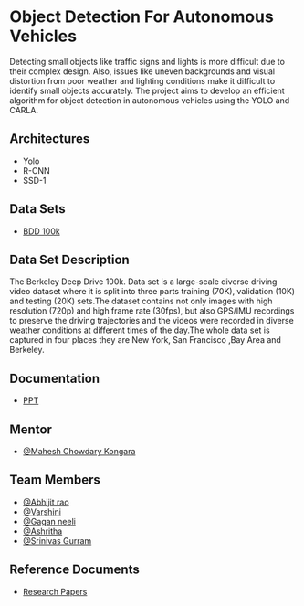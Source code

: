 
# Object Detection For Autonomous Vehicles

Detecting small objects like traffic signs and lights is more difficult due to their complex design. Also, issues like uneven backgrounds and visual distortion from poor weather and lighting conditions make it difficult to identify small objects accurately. The project aims to develop an efficient algorithm for object detection in autonomous vehicles using the YOLO and CARLA.


## Architectures
- Yolo
- R-CNN
- SSD-1
## Data Sets
- [BDD 100k](http://bdd-data.berkeley.edu/)
## Data Set Description
The Berkeley Deep Drive 100k. Data set is a large-scale diverse driving video dataset where it is split into three parts training (70K), validation (10K) and testing (20K) sets.The dataset contains not only images with high resolution (720p) and high frame rate (30fps), but also GPS/IMU recordings to preserve the driving trajectories and the videos were recorded in diverse weather conditions at different times of the day.The whole data set is captured in four  places they are New York, San Francisco ,Bay Area and Berkeley.
## Documentation

- [PPT](https://github.com/Abhijit7979/Object-Detection-For-Autonomous-Vehicles/blob/main/Documents/Description%20PPT.pdf)


## Mentor
- [@Mahesh Chowdary Kongara](https://www.mahindrauniversity.edu.in/faculty/mahesh-chowdary-kongara/)
## Team Members

- [@Abhijit rao](https://github.com/Abhijit7979)
- [@Varshini](https://github.com/varshinivaddepalli)
- [@Gagan neeli](https://github.com/gaganneeli)
- [@Ashritha](https://github.com/sriashritha0403)
- [@Srinivas Gurram]()

## Reference Documents
- [Research Papers](https://github.com/Abhijit7979/Object-Detection-For-Autonomous-Vehicles/tree/main/Research%20papers)


